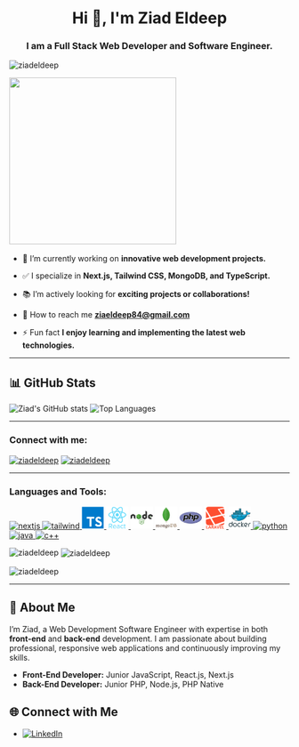 <h1 align="center">Hi 👋, I'm Ziad Eldeep</h1>
<h3 align="center">I am a Full Stack Web Developer and Software Engineer.</h3>

<p align="left"> <img src="https://komarev.com/ghpvc/?username=ziadeldeep&label=Profile%20views&color=0e75b6&style=flat" alt="ziadeldeep" /> </p>

<img src="https://user-images.githubusercontent.com/74038190/219923809-b86dc415-a0c2-4a38-bc88-ad6cf06395a8.gif" width="300" height="300">

- 🌱 I’m currently working on **innovative web development projects.**

- ✅ I specialize in **Next.js, Tailwind CSS, MongoDB, and TypeScript.**

- 📚 I’m actively looking for **exciting projects or collaborations!**

- 📧 How to reach me **ziaeldeep84@gmail.com**

- ⚡ Fun fact **I enjoy learning and implementing the latest web technologies.**

---

## 📊 GitHub Stats
![Ziad's GitHub stats](https://github-readme-stats.vercel.app/api?username=ZiadEldeep&show_icons=true&theme=radical)
![Top Languages](https://github-readme-stats.vercel.app/api/top-langs/?username=ZiadEldeep&layout=compact&theme=radical)

---

<h3 align="left">Connect with me:</h3>
<p align="left">
<a href="https://www.linkedin.com/in/ziad-eldeep-21914a216/" target="blank"><img align="center" src="https://raw.githubusercontent.com/rahuldkjain/github-profile-readme-generator/master/src/images/icons/Social/linked-in-alt.svg" alt="ziadeldeep" height="30" width="40" /></a>
<a href="https://github.com/ZiadEldeep" target="blank"><img align="center" src="https://raw.githubusercontent.com/rahuldkjain/github-profile-readme-generator/master/src/images/icons/Social/github.svg" alt="ziadeldeep" height="30" width="40" /></a>
</p>

---

<h3 align="left">Languages and Tools:</h3>
<p align="left"> 
<a href="https://nextjs.org/" target="_blank" rel="noreferrer"> <img src="https://cdn.worldvectorlogo.com/logos/nextjs-2.svg" alt="nextjs" width="40" height="40"/> </a>
<a href="https://tailwindcss.com/" target="_blank" rel="noreferrer"> <img src="https://www.vectorlogo.zone/logos/tailwindcss/tailwindcss-icon.svg" alt="tailwind" width="40" height="40"/> </a> 
<a href="https://www.typescriptlang.org/" target="_blank" rel="noreferrer"> <img src="https://raw.githubusercontent.com/devicons/devicon/master/icons/typescript/typescript-original.svg" alt="typescript" width="40" height="40"/> </a> 
<a href="https://reactjs.org/" target="_blank" rel="noreferrer"> <img src="https://raw.githubusercontent.com/devicons/devicon/master/icons/react/react-original-wordmark.svg" alt="react" width="40" height="40"/> </a> 
<a href="https://nodejs.org" target="_blank" rel="noreferrer"> <img src="https://raw.githubusercontent.com/devicons/devicon/master/icons/nodejs/nodejs-original-wordmark.svg" alt="nodejs" width="40" height="40"/> </a> 
<a href="https://www.mongodb.com/" target="_blank" rel="noreferrer"> <img src="https://raw.githubusercontent.com/devicons/devicon/master/icons/mongodb/mongodb-original-wordmark.svg" alt="mongodb" width="40" height="40"/> </a> 
<a href="https://www.php.net" target="_blank" rel="noreferrer"> <img src="https://raw.githubusercontent.com/devicons/devicon/master/icons/php/php-original.svg" alt="php" width="40" height="40"/> </a> 
<a href="https://laravel.com/" target="_blank" rel="noreferrer"> <img src="https://raw.githubusercontent.com/devicons/devicon/master/icons/laravel/laravel-plain-wordmark.svg" alt="laravel" width="40" height="40"/> </a> 
<a href="https://www.docker.com/" target="_blank" rel="noreferrer"> <img src="https://raw.githubusercontent.com/devicons/devicon/master/icons/docker/docker-original-wordmark.svg" alt="docker" width="40" height="40"/> </a>
<a href="https://www.python.org" target="_blank" rel="noreferrer"> <img src="https://img.shields.io/badge/-Python-blue?logo=python" alt="python" width="40" height="40"/> </a>
<a href="https://www.java.com" target="_blank" rel="noreferrer"> <img src="https://img.shields.io/badge/-Java-red?logo=java" alt="java" width="40" height="40"/> </a>
<a href="https://cplusplus.com" target="_blank" rel="noreferrer"> <img src="https://img.shields.io/badge/-C++-00599C?logo=c%2B%2B" alt="c++" width="40" height="40"/> </a>
</p>

<p><img align="left" src="https://github-readme-stats.vercel.app/api/top-langs?username=ziadeldeep&show_icons=true&locale=en&layout=compact" alt="ziadeldeep" /></p>

<p>&nbsp;<img align="center" src="https://github-readme-stats.vercel.app/api?username=ziadeldeep&show_icons=true&locale=en" alt="ziadeldeep" /></p>

<p><img align="center" src="[https://github-readme-streak-stats.herokuapp.com/?user=ziadeldeep&](https://github.com/ZiadEldeep)" alt="ziadeldeep" /></p>

---

## 🚀 About Me
I’m Ziad, a Web Development Software Engineer with expertise in both **front-end** and **back-end** development. I am passionate about building professional, responsive web applications and continuously improving my skills.

- **Front-End Developer:** Junior JavaScript, React.js, Next.js
- **Back-End Developer:** Junior PHP, Node.js, PHP Native

## 🌐 Connect with Me
- [![LinkedIn](https://img.shields.io/badge/-LinkedIn-blue?logo=linkedin)](https://www.linkedin.com/in/ziad-eldeep-21914a216/)
